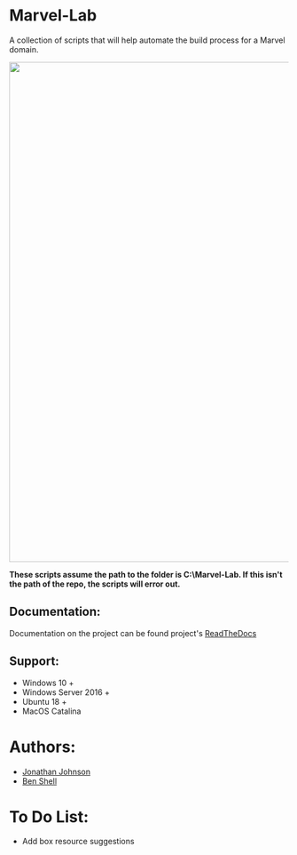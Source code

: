 # Marvel-Lab
A collection of scripts that will help automate the build process for a Marvel domain.

<img src="https://thumbs.gfycat.com/KlutzyIdealisticCanine-size_restricted.gif" width=900 />

**These scripts assume the path to the folder is C:\Marvel-Lab. If this isn't the path of the repo, the scripts will error out.**

## Documentation: 
Documentation on the project can be found project's [ReadTheDocs](https://marvel-lab.readthedocs.io/en/latest/)

## Support: 

* Windows 10 +
* Windows Server 2016 +
* Ubuntu 18 +
* MacOS Catalina

# Authors:
* [Jonathan Johnson](https://twitter.com/jsecurity101) 
* [Ben Shell](https://twitter.com/UsernameIsBen)


# To Do List: 

* Add box resource suggestions
